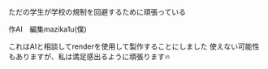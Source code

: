 ただの学生が学校の規制を回避するために頑張っている

作AI　編集mazika1u(僕)

これはAIと相談してrenderを使用して製作することにしました
使えない可能性もありますが、私は満足感出るように頑張ります🔥

